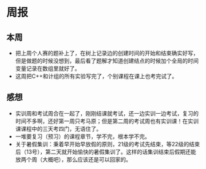 # 周报
## 本周
- 把上周个人赛的题补上了，在树上记录边的创建时间的开始和结束确实好写，但是做题的时候没想到，最后看了题解才知道创建结点的时候加个全局的时间变量记录在数组里就好了。
- 这周把C++和计组的所有实验写完了，个别课程在课上也考完试了。
## 感想
- 实训周和考试周合在一起了，刚刚结课就考试，还一边实训一边考试，复习的时间不多啊，还好第一周只考马原；但是第二周的考试周也有实训课！在实训课课程中的三天考四门，无语住了。
- 一堆要复习（预习）的课程章节，学不完，根本学不完。
- 关于暑假集训：秉着早开始早放假的原则，21级的考试先结束，等22级的结束后（13号），第二天就开始愉快的暑假集训了。这样的话集训结束后假期还能放两个周（大概吧），那么应该还是可以回家的。
